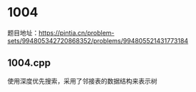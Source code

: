 # 1004
题目地址：https://pintia.cn/problem-sets/994805342720868352/problems/994805521431773184

## 1004.cpp
使用深度优先搜索，采用了邻接表的数据结构来表示树